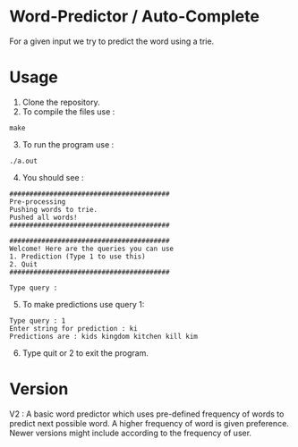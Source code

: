 # Word-Predictor / Auto-Complete
For a given input we try to predict the word using a trie.

# Usage 
1. Clone the repository.
2. To compile the files use : 
```
make
```

3. To run the program use   : 
```
./a.out
```
4. You should see :
```
########################################
Pre-processing
Pushing words to trie.
Pushed all words!
########################################

########################################
Welcome! Here are the queries you can use
1. Prediction (Type 1 to use this)
2. Quit
########################################

Type query :
```
5. To make predictions use query 1:
```
Type query : 1
Enter string for prediction : ki
Predictions are : kids kingdom kitchen kill kim
```
6. Type quit or 2 to exit the program.

# Version
V2 : A basic word predictor which uses pre-defined frequency of words to predict next possible word.
A higher frequency of word is given preference.
Newer versions might include according to the frequency of user. 
